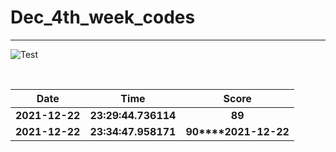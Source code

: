 # Dec_4th_week_codes
<hr>

![Test](https://github.com/hdmtp-s-basement/Dec_4th_week_codes/actions/workflows/main.yml/badge.svg)

<br>

Date | Time | Score
:-----------:|:----------:|:--------:
**2021-12-22** | **23:29:44.736114** | **89**
**2021-12-22** | **23:34:47.958171** | **90****2021-12-22** | **23:36:57.823335** | **10**